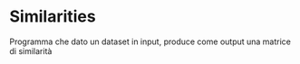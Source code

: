 # Similarities
Programma che dato un dataset in input, produce come output una matrice di similarità
